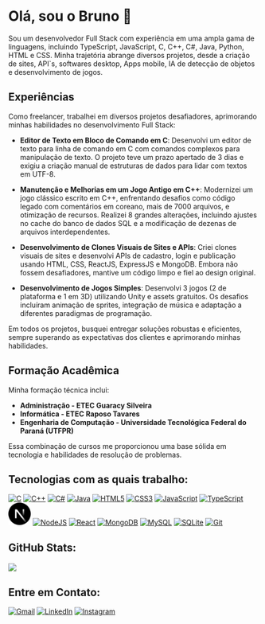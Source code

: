 # Olá, sou o Bruno 👋

Sou um desenvolvedor Full Stack com experiência em uma ampla gama de linguagens, incluindo TypeScript, JavaScript, C, C++, C#, Java, Python, HTML e CSS. Minha trajetória abrange diversos projetos, desde a criação de sites, API`s, softwares desktop, Apps mobile, IA de detecção de objetos e desenvolvimento de jogos.

## Experiências

Como freelancer, trabalhei em diversos projetos desafiadores, aprimorando minhas habilidades no desenvolvimento Full Stack:

- **Editor de Texto em Bloco de Comando em C**: Desenvolvi um editor de texto para linha de comando em C com comandos complexos para manipulação de texto. O projeto teve um prazo apertado de 3 dias e exigiu a criação manual de estruturas de dados para lidar com textos em UTF-8.

- **Manutenção e Melhorias em um Jogo Antigo em C++**: Modernizei um jogo clássico escrito em C++, enfrentando desafios como código legado com comentários em coreano, mais de 7000 arquivos, e otimização de recursos. Realizei 8 grandes alterações, incluindo ajustes no cache do banco de dados SQL e a modificação de dezenas de arquivos interdependentes.

- **Desenvolvimento de Clones Visuais de Sites e APIs**: Criei clones visuais de sites e desenvolvi APIs de cadastro, login e publicação usando HTML, CSS, ReactJS, ExpressJS e MongoDB. Embora não fossem desafiadores, mantive um código limpo e fiel ao design original.

- **Desenvolvimento de Jogos Simples**: Desenvolvi 3 jogos (2 de plataforma e 1 em 3D) utilizando Unity e assets gratuitos. Os desafios incluíram animação de sprites, integração de música e adaptação a diferentes paradigmas de programação.

Em todos os projetos, busquei entregar soluções robustas e eficientes, sempre superando as expectativas dos clientes e aprimorando minhas habilidades.

## Formação Acadêmica

Minha formação técnica inclui:

- **Administração - ETEC Guaracy Silveira**
- **Informática - ETEC Raposo Tavares**
- **Engenharia de Computação - Universidade Tecnológica Federal do Paraná (UTFPR)**

Essa combinação de cursos me proporcionou uma base sólida em tecnologia e habilidades de resolução de problemas.



## Tecnologias com as quais trabalho:

[<img src="https://cdn.jsdelivr.net/gh/devicons/devicon/icons/c/c-original.svg" alt="C" width="45px" height="45px">](https://docs.microsoft.com/pt-br/cpp/c-language/?view=msvc-170)
[<img src="https://cdn.jsdelivr.net/gh/devicons/devicon/icons/cplusplus/cplusplus-original.svg" alt="C++" width="45px" height="45px">](https://docs.microsoft.com/pt-br/cpp/cpp/)
[<img src="https://cdn.jsdelivr.net/gh/devicons/devicon/icons/csharp/csharp-original.svg" alt="C#" width="45px" height="45px">](https://docs.microsoft.com/pt-br/dotnet/csharp/)
[<img src="https://cdn.jsdelivr.net/gh/devicons/devicon/icons/java/java-original.svg" alt="Java" width="45px" height="45px">](https://www.oracle.com/br/java/)
[<img src="https://cdn.jsdelivr.net/gh/devicons/devicon/icons/html5/html5-original.svg" alt="HTML5" width="45px" height="45px">](https://developer.mozilla.org/pt-BR/docs/Web/HTML)
[<img src="https://cdn.jsdelivr.net/gh/devicons/devicon/icons/css3/css3-original.svg" alt="CSS3" width="45px" height="45px">](https://developer.mozilla.org/pt-BR/docs/Web/CSS)
[<img src="https://cdn.jsdelivr.net/gh/devicons/devicon/icons/javascript/javascript-original.svg" alt="JavaScript" width="45px" height="45px">](https://developer.mozilla.org/en-US/docs/Web/JavaScript)
[<img src="https://cdn.jsdelivr.net/gh/devicons/devicon/icons/typescript/typescript-original.svg" alt="TypeScript" width="45px" height="45px">](https://www.typescriptlang.org/)
[<img src="https://raw.githubusercontent.com/marcbruederlin/vscode-next-icons/178d100304fe25df5ba73664823a0cc510e82c76/marketplace-icon.png" alt="NextJS" width="45px" height="45px">](https://nextjs.org/)
[<img src="https://cdn.jsdelivr.net/gh/devicons/devicon/icons/nodejs/nodejs-original.svg" alt="NodeJS" width="45px" height="45px">](https://nodejs.org)
[<img src="https://cdn.jsdelivr.net/gh/devicons/devicon/icons/react/react-original.svg" alt="React" width="45px" height="45px">](https://pt-br.reactjs.org/)
[<img src="https://cdn.jsdelivr.net/gh/devicons/devicon/icons/mongodb/mongodb-original.svg" alt="MongoDB" width="45px" height="45px">](https://www.mongodb.com/)
[<img src="https://cdn.jsdelivr.net/gh/devicons/devicon/icons/mysql/mysql-original.svg" alt="MySQL" width="45px" height="45px">](https://www.mysql.com/)
[<img src="https://cdn.jsdelivr.net/gh/devicons/devicon/icons/sqlite/sqlite-original.svg" alt="SQLite" width="45px" height="45px">](https://www.sqlite.org/index.html)
[<img src="https://cdn.jsdelivr.net/gh/devicons/devicon/icons/git/git-original.svg" alt="Git" width="45px" height="45px">](https://git-scm.com/)
<!-- [<img src="https://cdn.jsdelivr.net/gh/devicons/devicon/icons/kotlin/kotlin-original.svg" alt="Kotlin" width="45px" height="45px">](https://kotlinlang.org/) -->

## GitHub Stats:

<img align="center" height="150em" src="https://github-readme-stats.vercel.app/api/top-langs/?username=Bruno-Brandao-Silva&show_icons=true&include_all_commits=true&count_private=true&layout=compact&theme=tokyonight" />

## Entre em Contato:

[![Gmail](https://img.shields.io/badge/Gmail-1C1C1C?style=for-the-badge&logo=gmail&logoColor=00FFFF)](mailto:brunowbrandao@gmail.com)
[![LinkedIn](https://img.shields.io/badge/LinkedIn-1C1C1C?style=for-the-badge&logo=linkedin&logoColor=00FFFF)](https://www.linkedin.com/in/bruno-brandao-silva/)
[![Instagram](https://img.shields.io/badge/Instagram-1C1C1C?style=for-the-badge&logo=instagram&logoColor=00FFFF)](https://www.instagram.com/ibruno.bs)
